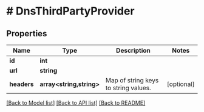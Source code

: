 # # DnsThirdPartyProvider

## Properties

Name | Type | Description | Notes
------------ | ------------- | ------------- | -------------
**id** | **int** |  |
**url** | **string** |  |
**headers** | **array<string,string>** | Map of string keys to string values. | [optional]

[[Back to Model list]](../../README.md#models) [[Back to API list]](../../README.md#endpoints) [[Back to README]](../../README.md)
